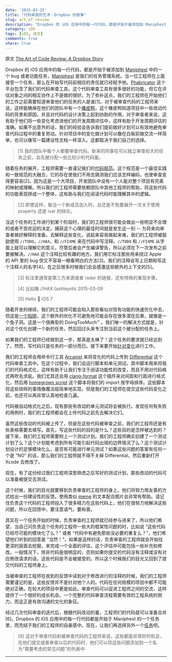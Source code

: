 ```yaml
---
date: '2015-03-25'
title: "代码审查的艺术：Dropbox 的故事"  
slug: art_of_review
description: "Dropbox 的 iOS 应用中的每一行代码，都是开始于被添加到 Maniphest 中的一个 bug 或者功能任务，Maniphest 是我们的任务管理系统。当一位工程师在上面接受一个任务，那么在开始写代码前相应的责任就已经赋予他。"  
category: iOS  
tags: [iOS, 译文] 
comments: true 
share: true
---
```


原文 [The Art of Code Review: A Dropbox Story](http://www.objc.io/issue-22/dropbox.html)

Dropbox 的 iOS 应用中的每一行代码，都是开始于被添加到 [Maniphest](http://phabricator.org/applications/maniphest/) 中的一个 bug 或者功能任务，[Maniphest](http://phabricator.org/applications/maniphest/) 是我们的任务管理系统。当一位工程师在上面接受一个任务，那么在开始写代码前相应的责任就已经赋予他。[Phabricator](http://phabricator.org/) 这个平台包含了我们的代码审查工具，这个代码审查工具有很多很好的功能，但它在评估对象之间的相互协作上不是做的很好。为了弥补这点，我们的工程师在开始他们的工作之前需要知道审查他们的任务的人是谁[1]。对于被审查代码的工程师来说，这样能确保在他们的团队中有一个[橡皮鸭](http://en.wikipedia.org/wiki/Rubber_duck_debugging)，这个橡皮鸭知道项目中一些改动代码的背景和原因，并且对代码的设计决策上起到协助的作用。对于审查者来说，这有助于他们将一些变化考虑进他们的开发周期评估中，这样有助于开发周期评估的准确。如果不出意外的话，我们的经验会告诉我们提前做好计划可以有效地避免审查代码过程中的重复劳动。针对项目中的变化做计划可以像在白板前做交流一样简单，也可以像写一篇建设性文档一样深入。这都取决于我们自己的选择。

> [1] 我的团队中每个人都要审查代码。新来的同事在可以独立审查较大的任务之前，会先被分配一些比较少的代码量。

随着任务的展开，工程师需要一直谨记我们的[代码规范](https://dl.dropboxusercontent.com/s/5utnlwhr18ax05c/style-guide.html?dl=0)。这个规范是一个最佳实践和一致规范的大融合，它的存在使我们不用去猜测我们应该怎样编码，也使审查变得更容易[2]。因为这是一个大项目，开发团队中没有一个人能对整个项目有完美的映射或理解。所以我们的工程师需要依赖团队中其他工程师的帮助，将这些代码的功能表现拼成一个整体，这有助与我们在阅读代码时能理解其中的逻辑。

> [2] 即使这样，每当一个新成员加入时，总还是不免要展开一次关于使用 property 还是 ivar 的辩论。

当这个任务的工作进行到某个阶段时，我们的工程师很可能会做出一些明显不合理的或者不受欢迎的决定。捕获这个心理的最佳时间就是发生这一刻 -- 为将来向审查者做好解释的准备。去解释这些变化，说起来容易做起来难，我们的工程师被鼓励使用 `//TODO`，`//HAX`，和 `//FIXME` 来在代码中写注释。`//TODO` 和 `//FIXME` 从字面上就可以理解它的意义，尽管后者会产生编译警告，所以必须在下一次发布之前要被解决。`//HAX` 这个注释比较有趣的地方。我们用它标注那些用来绕过 Apple 的 API 里的 bug 但又不容易一眼看明白的方法[3]。我们的注释会写上日期和写这个注释人的名字[4]，在之后很多时候我们总会感激这些额外的上下文的[5]。

> [3] 标注里通常是第三方来源或者 radar 的链接，还有特殊的重现步骤。
>
> [4] 比如像 //HAX:(ashleynh) 2015-03-09 
> 
> [5] Hello 👋 iOS 7

随着开发的继续，我们的工程师可能会陷入那些看似对现有功能的快速优化中去，但这是[一个陷阱](https://www.youtube.com/watch?v=4F4qzPbcFiA)，这个额外的优化不可避免地可能会存在很多潜在后果，就像是一个兔子洞。这是一个很典型的 DoingTooMuch™ 。我们唯一的解决方式就是，针对这个优化创建一个新的任务，然后回过头来专注到当前这个被分配的任务上。

如果我们的工程师已经做到这一步，那真是太棒了！这个任务的要求就已经达到了。然而，写代码只是任务的一部分而已。接下来要开始[针对变化](http://cdn.visualnews.com/wp-content/uploads/2011/10/realartistsship-iphone.jpg)进行工作。

我们的工程师会用命令行工具 [Arcanist](http://phabricator.org/applications/arcanist/) 来将变化的代码上传到 [Differential](http://phabricator.org/applications/differential/) 这个代码审查工具中。在这个过程中，我们会运行脚本和单元测试。其中脚本用来将我们的代码格式化，这样有助于让我们专注于阅读功能性的改变，而且不用对代码格式再吹毛求疵。我们尤其还会用 [clang-format](https://github.com/travisjeffery/ClangFormat-Xcode) 这个插件来对间距和行距进行格式化，然后用 [homegrown script](https://www.dropbox.com/s/71etvp8smmh8xvi/sort_imports.py?dl=0) 这个脚本将我们的 import 按字母排序。这些脚本将这些琐碎的事情像魔法般简单地实现，但是我们的工程师在提交这些代码变化之前，也还可以再非常认真地检查几遍。

代码被自动格式化之后，现有那些有改动的单元测试将会被执行。发现任何有失败的用例时，我们的工程师都会在上传代码之前先去解决它们。

虽然这些改动的代码被上传了，但是在这些代码被审查之前，我们的工程师还是有些表格需要去填写。首先，写这些代码的目的是什么？这些目的是怎样被达到的？接下来，我们的工程师需要附上一个测试计划。我们的工程师确实创建了一个测试计划了么？这个计划能考虑到所有可能引起代码出错的边界情况了么？这个测试计划设计的足够模块化么，是否有可能进行单元测试？如果这些问题的答案有任何一个是 “NO” 的话，那么我们的工程师就不得不关掉 Differential，然后重新打开 Xcode 去修改了。

现在，有了这份经过我们工程师深思熟虑之后写好的测试计划，那些改动的代码可以准备被提交去测试。

这个时候，我们的目光就要移到负责审查的工程师的身上，他们将努力用友善的方式给出一份建设性的反馈。使用类似 [meme](https://www.dropbox.com/s/qf9iqkjedzo20ob/Meme.png?dl=0) 的文本配合图片会非常有帮助。请记住负责这个代码的工程师投入了很多精力在这些代码上，他们在很努力地解决这些问题，所以在回馈中，要注意语气，要和善。

其实在一个任务开始的时候，负责审查的工程师就已经参与进来了，所以他们希望，当自己问负责这个任务的工程师一些大的框架性问题的时，比如说 “这些代码已经尽可能的模块化了么？” 或者 “代码中有避免那些没必要的重复么？”，他们希望他们听到的回答是 “当然！”，如果是这样的话，负责审查的工程师就会开始往更深的层面去挖掘，来完成一个全面的评估，这个评估中可能包括一些补充和修改。一般情况下，除非代码是很明显的，否则如果你提交的代码没有注释或没有对应修改请求的话，这些代码是不会被接受的。所以这个时候我们的目光又回到了提交代码的工程师身上。

当被审查的工程师在收到的反馈中读到对于修改进行的注释的时候，我们的工程师需要谨记的是，这些反馈并不是针对他个人的。代码在任何规模的项目中都不可能绝对正确，在较大的项目中更是如此。审查代码可以促进工程师之间的交流，这样提供了一个很好的成长机会。一个完整的代码审查流程需要有效的工程系统的努力，而这正是有效沟通的文化的象征。

经过几次代码审查的迭代后，根据代码改动的量，工程师们的代码就可以准备合并[6]。Dropbox 的 iOS 应用中的每一行代码都是开始于 Maniphest 的一个任务里，而完结于我们的工程师的自豪感中。现在，让我们再选择另外一个[任务](http://image.slidesharecdn.com/beplum-stevejobs-131221124654-phpapp02/95/best-of-steve-jobs-8-638.jpg?cb=1387651669)吧。

> [6] 这对于审查代码和被审查代码的工程师来说，这些都是非常好的机会，在他们提交或者审查以后的代码时，他们可以将这些问题添加到一个名为“需要考虑的常见问题”的列表中

----

